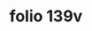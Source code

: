 ---
layout: edition
title: folio 139v
manuscript: Turin, Biblioteca Nazionale, MS N.III.19
sigla: T
iip: t139v.tif
milestone: 278
---